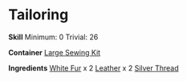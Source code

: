 <!-- TITLE: White Fur Lined Shoulderpads -->
<!-- SUBTITLE: Made from fluffy white spider fur -->

# Tailoring
**Skill**
Minimum: 0
Trivial: 26

**Container**
[Large Sewing Kit](large-sewing-kit)

**Ingredients**
[White Fur](white-fur) x 2
[Leather](leather) x 2
[Silver Thread](silver-thread)